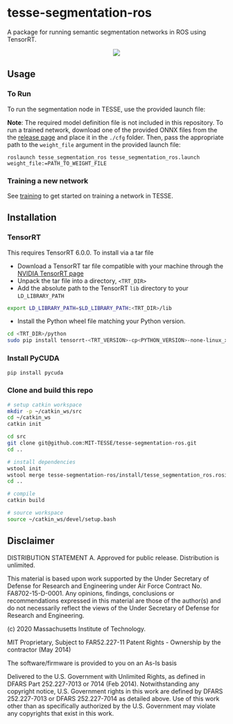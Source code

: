 # tesse-segmentation-ros

A package for running semantic segmentation networks in ROS using TensorRT.

<div align="center">
  <img src="docs/tesse-semantic-segmentation.gif">
</div>

## Usage

### To Run
To run the segmentation node in TESSE, use the provided launch file:

__Note__: The required model definition file is not included in this repository. To run a trained network, download one of the provided ONNX files from the the [release page](../../releases) and place it in the `./cfg` folder. Then, pass the appropriate path to the `weight_file` argument in the provided launch file:

```
roslaunch tesse_segmentation_ros tesse_segmentation_ros.launch weight_file:=PATH_TO_WEIGHT_FILE
```

### Training a new network

See [training](training) to get started on training a network in TESSE. 


## Installation

### TensorRT
This requires TensorRT 6.0.0. To install via a tar file 

* Download a TensorRT tar file compatible with your machine through the [NVIDIA TensorRT page](https://developer.nvidia.com/tensorrt)
* Unpack the tar file into a directory, `<TRT_DIR>`
* Add the absolute path to the TensorRT `lib` directory to your `LD_LIBRARY_PATH`
```sh
export LD_LIBRARY_PATH=$LD_LIBRARY_PATH:<TRT_DIR>/lib
```
* Install the Python wheel file matching your Python version.
```sh
cd <TRT_DIR>/python
sudo pip install tensorrt-<TRT_VERSION>-cp<PYTHON_VERSION>-none-linux_x86_64.whl
```

### Install PyCUDA
```sh
pip install pycuda
```

### Clone and build this repo
```sh
# setup catkin workspace
mkdir -p ~/catkin_ws/src
cd ~/catkin_ws
catkin init

cd src 
git clone git@github.com:MIT-TESSE/tesse-segmentation-ros.git
cd ..

# install dependencies
wstool init
wstool merge tesse-segmentation-ros/install/tesse_segmentation_ros.rosinstall 
cd ..

# compile
catkin build

# source workspace
source ~/catkin_ws/devel/setup.bash
```


## Disclaimer

DISTRIBUTION STATEMENT A. Approved for public release. Distribution is unlimited.

This material is based upon work supported by the Under Secretary of Defense for Research and Engineering under Air Force Contract No. FA8702-15-D-0001. Any opinions, findings, conclusions or recommendations expressed in this material are those of the author(s) and do not necessarily reflect the views of the Under Secretary of Defense for Research and Engineering.

(c) 2020 Massachusetts Institute of Technology.

MIT Proprietary, Subject to FAR52.227-11 Patent Rights - Ownership by the contractor (May 2014)

The software/firmware is provided to you on an As-Is basis

Delivered to the U.S. Government with Unlimited Rights, as defined in DFARS Part 252.227-7013 or 7014 (Feb 2014). Notwithstanding any copyright notice, U.S. Government rights in this work are defined by DFARS 252.227-7013 or DFARS 252.227-7014 as detailed above. Use of this work other than as specifically authorized by the U.S. Government may violate any copyrights that exist in this work.
